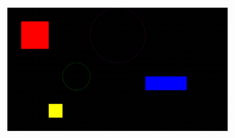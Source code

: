 ![alt text](https://github.com/DimaSkup/Software_rasterizer_in_C/blob/master/screenshots/Screenshot%20from%202024-12-30%2014-52-55.png)
